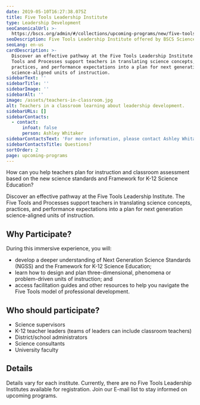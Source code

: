 ```yaml
---
date: 2019-05-10T16:27:38.075Z
title: Five Tools Leadership Institute
type: Leadership Development
seoCanonicalUrl: >-
  https://bscs.org/admin/#/collections/upcoming-programs/new/five-tools-leadership-institute
seoDescription: Five Tools Leadership Institute offered by BSCS Science Learning.
seoLang: en-us
cardDescription: >-
  Discover an effective pathway at the Five Tools Leadership Institute. The Five
  Tools and Processes support teachers in translating science concepts,
  practices, and performance expectations into a plan for next generation
  science-aligned units of instruction.
sidebarText: ''
sidebarTitle: ''
sidebarImage: ''
sidebarAlt: ''
image: /assets/teachers-in-classroom.jpg
alt: Teachers in a classroom learning about leadership development.
sidebarURLs: []
sidebarContacts:
  - contact:
      infoat: false
      person: Ashley Whitaker
sidebarContactsText: 'For more information, please contact Ashley Whitaker.'
sidebarContactsTitle: Questions?
sortOrder: 2
page: upcoming-programs
---
```

How can you help teachers plan for instruction and classroom assessment based on the new science standards and Framework for K-12 Science Education?

Discover an effective pathway at the Five Tools Leadership Institute. The Five Tools and Processes support teachers in translating science concepts, practices, and performance expectations into a plan for next generation science-aligned units of instruction.

## Why Participate?

During this immersive experience, you will:

* develop a deeper understanding of Next Generation Science Standards (NGSS) and the Framework for K-12 Science Education;
* learn how to design and plan three-dimensional, phenomena or problem-driven units of instruction; and
* access facilitation guides and other resources to help you navigate the Five Tools model of  professional development.

## Who should participate?

* Science supervisors
* K-12 teacher leaders (teams of leaders can include classroom teachers)
* District/school administrators
* Science consultants
* University faculty

## Details

Details vary for each institute. Currently, there are no Five Tools Leadership Institutes available for registration. Join our E-mail list to stay informed on upcoming programs.
